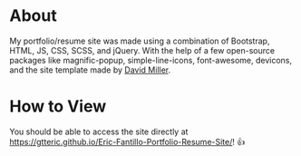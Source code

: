 # About

My portfolio/resume site was made using a combination of Bootstrap, HTML, JS, CSS, SCSS, and jQuery. With the help of a few open-source packages like magnific-popup, simple-line-icons, font-awesome, devicons, and the site template made by [David Miller](http://davidmiller.io/).

# How to View

You should be able to access the site directly at https://gtteric.github.io/Eric-Fantillo-Portfolio-Resume-Site/! :thumbsup:
